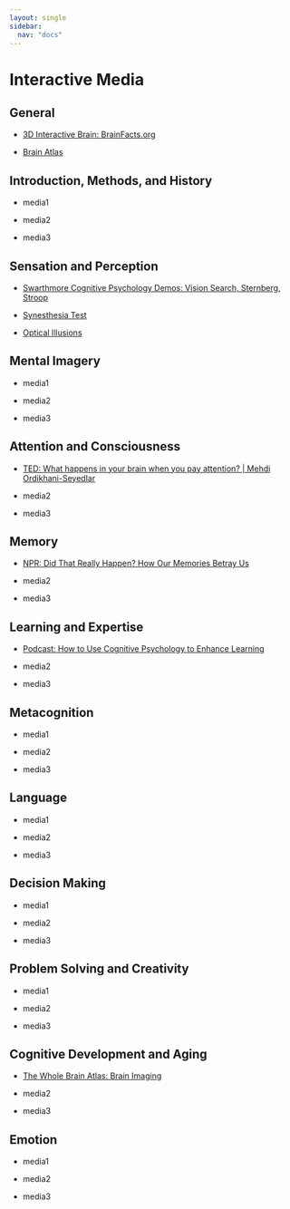 ```yaml
---
layout: single
sidebar:
  nav: "docs"
---
```

# Interactive Media

## General

* [3D Interactive Brain: BrainFacts.org](https://www.brainfacts.org/3d-brain#intro=false&focus=Brain)

 
* [Brain Atlas](http://helpthereisabraininmyhead.com/brain-atlas)
 
  
## Introduction, Methods, and History

* media1

 
* media2
 
  
* media3
 
  
## Sensation and Perception

* [Swarthmore Cognitive Psychology Demos: Vision Search, Sternberg, Stroop](http://cogscidemos.swarthmore.edu/)

 
* [Synesthesia Test](https://www.synesthete.org/)
 
  
* [Optical Illusions](https://michaelbach.de/ot/index.html)
  
## Mental Imagery

* media1

 
* media2
 
  
* media3
  
## Attention and Consciousness

* [TED: What happens in your brain when you pay attention? | Mehdi Ordikhani-Seyedlar](https://www.youtube.com/watch?v=qKJv4S5peJQ)
 
* media2
 
  
* media3
  
  
## Memory

* [NPR: Did That Really Happen? How Our Memories Betray Us](https://www.npr.org/2019/12/16/788422090/did-that-really-happen-how-our-memories-betray-us)

 
* media2
 
  
* media3
  
## Learning and Expertise

* [Podcast: How to Use Cognitive Psychology to Enhance Learning](https://teachinginhighered.com/podcast/cognitive-psychology/)
 
* media2
 
  
* media3

## Metacognition

* media1

 
* media2
 
  
* media3
  
## Language

* media1

 
* media2
 
  
* media3

## Decision Making

* media1

 
* media2
 
  
* media3

## Problem Solving and Creativity

* media1

 
* media2
 
  
* media3
  
## Cognitive Development and Aging

* [The Whole Brain Atlas: Brain Imaging](http://www.med.harvard.edu/AANLIB/home.html)

 
* media2
 
  
* media3

## Emotion

* media1

 
* media2
 
  
* media3


